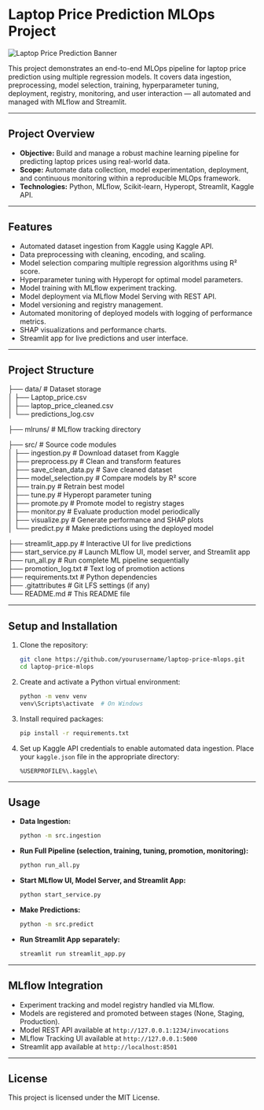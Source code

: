 # Laptop Price Prediction MLOps Project
![Laptop Price Prediction Banner]([assets/banner.png](https://www.tzvi.dev/posts/introducing-laptop-price-prediction/featured.png))

This project demonstrates an end-to-end MLOps pipeline for laptop price prediction using multiple regression models. It covers data ingestion, preprocessing, model selection, training, hyperparameter tuning, deployment, registry, monitoring, and user interaction — all automated and managed with MLflow and Streamlit.

---

## Project Overview

- **Objective:** Build and manage a robust machine learning pipeline for predicting laptop prices using real-world data.
- **Scope:** Automate data collection, model experimentation, deployment, and continuous monitoring within a reproducible MLOps framework.
- **Technologies:** Python, MLflow, Scikit-learn, Hyperopt, Streamlit, Kaggle API.

---

## Features

- Automated dataset ingestion from Kaggle using Kaggle API.
- Data preprocessing with cleaning, encoding, and scaling.
- Model selection comparing multiple regression algorithms using R² score.
- Hyperparameter tuning with Hyperopt for optimal model parameters.
- Model training with MLflow experiment tracking.
- Model deployment via MLflow Model Serving with REST API.
- Model versioning and registry management.
- Automated monitoring of deployed models with logging of performance metrics.
- SHAP visualizations and performance charts.
- Streamlit app for live predictions and user interface.

---

## Project Structure

├── data/ # Dataset storage  
│ ├── Laptop_price.csv  
│ ├── laptop_price_cleaned.csv  
│ └── predictions_log.csv  

├── mlruns/ # MLflow tracking directory  

├── src/ # Source code modules  
│ ├── ingestion.py # Download dataset from Kaggle  
│ ├── preprocess.py # Clean and transform features  
│ ├── save_clean_data.py # Save cleaned dataset  
│ ├── model_selection.py # Compare models by R² score  
│ ├── train.py # Retrain best model  
│ ├── tune.py # Hyperopt parameter tuning  
│ ├── promote.py # Promote model to registry stages  
│ ├── monitor.py # Evaluate production model periodically  
│ ├── visualize.py # Generate performance and SHAP plots  
│ └── predict.py # Make predictions using the deployed model  

├── streamlit_app.py # Interactive UI for live predictions  
├── start_service.py # Launch MLflow UI, model server, and Streamlit app  
├── run_all.py # Run complete ML pipeline sequentially  
├── promotion_log.txt # Text log of promotion actions  
├── requirements.txt # Python dependencies  
├── .gitattributes # Git LFS settings (if any)  
└── README.md # This README file

---

## Setup and Installation

1. Clone the repository:
    ```bash
    git clone https://github.com/yourusername/laptop-price-mlops.git
    cd laptop-price-mlops
    ```

2. Create and activate a Python virtual environment:
    ```bash
    python -m venv venv
    venv\Scripts\activate  # On Windows
    ```

3. Install required packages:
    ```bash
    pip install -r requirements.txt
    ```

4. Set up Kaggle API credentials to enable automated data ingestion. Place your `kaggle.json` file in the appropriate directory:
    ```
    %USERPROFILE%\.kaggle\
    ```

---

## Usage

- **Data Ingestion:**
    ```bash
    python -m src.ingestion
    ```

- **Run Full Pipeline (selection, training, tuning, promotion, monitoring):**
    ```bash
    python run_all.py
    ```

- **Start MLflow UI, Model Server, and Streamlit App:**
    ```bash
    python start_service.py
    ```

- **Make Predictions:**
    ```bash
    python -m src.predict
    ```
    
- **Run Streamlit App separately:**
    ```bash
    streamlit run streamlit_app.py
    ```

---

## MLflow Integration

- Experiment tracking and model registry handled via MLflow.
- Models are registered and promoted between stages (None, Staging, Production).
- Model REST API available at `http://127.0.0.1:1234/invocations`
- MLflow Tracking UI available at `http://127.0.0.1:5000`
- Streamlit app available at `http://localhost:8501`

---

## License

This project is licensed under the MIT License.
